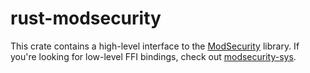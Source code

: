 # rust-modsecurity

This crate contains a high-level interface to the [ModSecurity](https://github.com/owasp-modsecurity/ModSecurity/) library. If you're looking for low-level FFI bindings, check
out [modsecurity-sys](./modsecurity-sys/README.md). 
